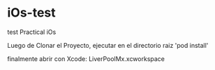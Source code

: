 # iOs-test
test Practical iOs

Luego de Clonar el Proyecto, ejecutar en el directorio raiz 'pod install'

finalmente abrir con Xcode: LiverPoolMx.xcworkspace
